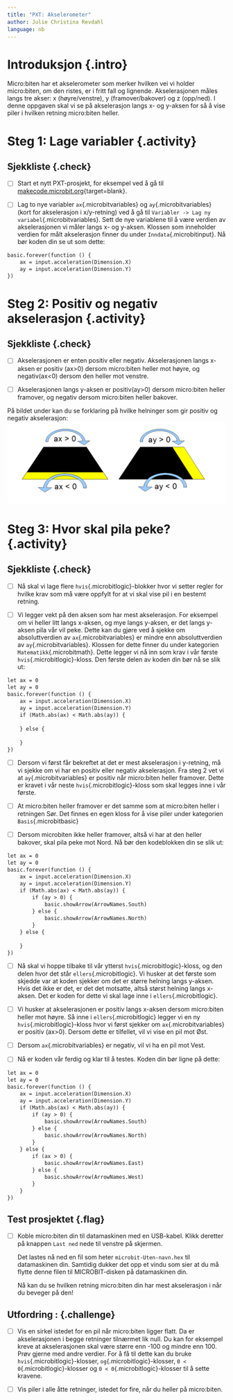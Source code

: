 ```yaml
---
title: "PXT: Akselerometer"
author: Julie Christina Revdahl
language: nb
---
```



# Introduksjon {.intro}

Micro:biten har et akselerometer som merker hvilken vei vi holder micro:biten, om
den ristes, er i fritt fall og lignende. Akselerasjonen måles langs tre akser:
x (høyre/venstre), y (framover/bakover) og z (opp/ned). I denne oppgaven skal
vi se på akselerasjon langs x- og y-aksen for så å vise piler i hvilken retning
micro:biten heller.


# Steg 1: Lage variabler {.activity}

## Sjekkliste {.check}

- [ ] Start et nytt PXT-prosjekt, for eksempel ved å gå til
  [makecode.microbit.org](https://makecode.microbit.org/?lang=no){target=blank}.

- [ ] Lag to nye variabler `ax`{.microbitvariables} og `ay`{.microbitvariables}
(kort for akselerasjon i x/y-retning) ved å gå til `Variabler -> Lag ny variabel`{.microbitvariables}.
Sett de nye variablene til å være verdien av akselerasjonen vi måler langs x- og
y-aksen. Klossen som inneholder verdien for målt akselerasjon finner du under
`Inndata`{.microbitinput}.
Nå bør koden din se ut som dette:

```microbit
basic.forever(function () {
    ax = input.acceleration(Dimension.X)
    ay = input.acceleration(Dimension.Y)
})
```


# Steg 2: Positiv og negativ akselerasjon {.activity}

## Sjekkliste {.check}

- [ ] Akselerasjonen er enten positiv eller negativ. Akselerasjonen langs x-aksen
er positiv (ax>0) dersom micro:biten heller mot høyre, og negativ(ax<0) dersom den
heller mot venstre.

- [ ] Akselerasjonen langs y-aksen er positiv(ay>0) dersom micro:biten heller
framover, og negativ dersom micro:biten heller bakover.

På bildet under kan du se forklaring på hvilke helninger som gir positiv og
negativ akselerasjon:
![Bilde som viser hvordan vi definerer positiv og negativ akselerasjon](helning.png)


# Steg 3: Hvor skal pila peke? {.activity}

## Sjekkliste {.check}

- [ ] Nå skal vi lage flere `hvis`{.microbitlogic}-blokker hvor vi setter regler
for hvilke krav som må være oppfylt for at vi skal vise pil i en bestemt retning.

- [ ] Vi legger vekt på den aksen som har mest akselerasjon. For eksempel om vi heller
litt langs x-aksen, og mye langs y-aksen, er det langs y-aksen pila vår vil peke.
Dette kan du gjøre ved å sjekke om absoluttverdien av `ax`{.microbitvariables}
er mindre enn absoluttverdien av `ay`{.microbitvariables}. Klossen for dette
finner du under kategorien `Matematikk`{.microbitmath}. Dette legger vi nå inn
som krav i vår første `hvis`{.microbitlogic}-kloss.
Den første delen av koden din bør nå se slik ut:

```microbit
let ax = 0
let ay = 0
basic.forever(function () {
    ax = input.acceleration(Dimension.X)
    ay = input.acceleration(Dimension.Y)
    if (Math.abs(ax) < Math.abs(ay)) {

    } else {

    }
})
```
- [ ] Dersom vi først får bekreftet at det er mest akselerasjon i y-retning, må vi
sjekke om vi har en positiv eller negativ akselerasjon. Fra steg 2 vet vi at `ay`{.microbitvariables}
er positiv når micro:biten heller framover. Dette er kravet i vår neste `hvis`{.microbitlogic}-kloss
som skal legges inne i vår første.

- [ ] At micro:biten heller framover er det samme som at micro:biten heller i
retningen Sør. Det finnes en egen kloss for å vise piler under kategorien
`Basis`{.microbitbasic}

- [ ] Dersom microbiten ikke heller framover, altså vi har at den heller bakover,
skal pila peke mot Nord.
Nå bør den kodeblokken din se slik ut:

```microbit
let ax = 0
let ay = 0
basic.forever(function () {
    ax = input.acceleration(Dimension.X)
    ay = input.acceleration(Dimension.Y)
    if (Math.abs(ax) < Math.abs(ay)) {
        if (ay > 0) {
            basic.showArrow(ArrowNames.South)
        } else {
            basic.showArrow(ArrowNames.North)
        }
    } else {

    }
})
```

- [ ] Nå skal vi hoppe tilbake til vår ytterst `hvis`{.microbitlogic}-kloss, og
den delen hvor det står `ellers`{.microbitlogic}. Vi husker at det første som skjedde
var at koden sjekker om det er større helning langs y-aksen. Hvis det ikke er det,
er det det motsatte, altså størst helning langs x-aksen. Det er koden for dette
vi skal lage inne i `ellers`{.microbitlogic}.

- [ ] Vi husker at akselerasjonen er positiv langs x-aksen dersom micro:biten heller
mot høyre. Så inne i `ellers`{.microbitlogic} legger vi en ny `hvis`{.microbitlogic}-kloss
hvor vi først sjekker om `ax`{.microbitvariables} er positiv (ax>0). Dersom
dette er tilfellet, vil vi vise en pil mot Øst.

- [ ] Dersom `ax`{.microbitvariables} er negativ, vil vi ha en pil mot Vest.

- [ ] Nå er koden vår ferdig og klar til å testes. Koden din bør ligne på dette:

```microbit
let ax = 0
let ay = 0
basic.forever(function () {
    ax = input.acceleration(Dimension.X)
    ay = input.acceleration(Dimension.Y)
    if (Math.abs(ax) < Math.abs(ay)) {
        if (ay > 0) {
            basic.showArrow(ArrowNames.South)
        } else {
            basic.showArrow(ArrowNames.North)
        }
    } else {
        if (ax > 0) {
            basic.showArrow(ArrowNames.East)
        } else {
            basic.showArrow(ArrowNames.West)
        }
    }
})
```

## Test prosjektet {.flag}

- [ ] Koble micro:biten din til datamaskinen med en USB-kabel. Klikk deretter
  på knappen `Last ned` nede til venstre på skjermen.

  Det lastes nå ned en fil som heter `microbit-Uten-navn.hex` til datamaskinen
  din. Samtidig dukker det opp et vindu som sier at du må flytte denne filen til
  MICROBIT-disken på datamaskinen din.

  Nå kan du se hvilken retning micro:biten din har mest akselerasjon i når du
  beveger på den!


## Utfordring : {.challenge}

- [ ] Vis en sirkel istedet for en pil når micro:biten ligger flatt. Da er
akselerasjonen i begge retninger tilnærmet lik null. Du kan for eksempel kreve
at akselerasjonen skal være større enn -100 og mindre enn 100. Prøv gjerne med
andre verdier. For å få til dette kan du bruke `hvis`{.microbitlogic}-klosser,
`og`{.microbitlogic}-klosser, `0 < 0`{.microbitlogic}-klosser og `0 < 0`{.microbitlogic}-klosser
til å sette kravene.

- [ ] Vis piler i alle åtte retninger, istedet for fire, når du
heller på micro:biten.
